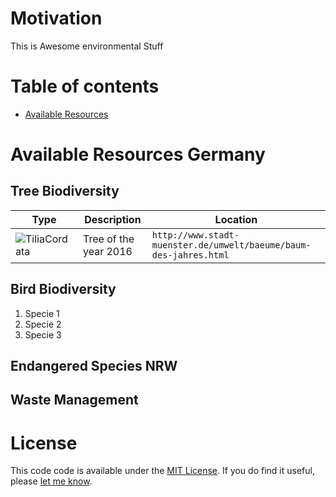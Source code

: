 
# Motivation

This is Awesome environmental Stuff

# Table of contents

* [Available Resources](#available_resources_germany)


# Available Resources Germany

## Tree Biodiversity


Type | Description | Location
---|---------|-------------
![TiliaCordata](https://upload.wikimedia.org/wikipedia/commons/8/88/Tilia_cordata_60.jpg) | Tree of the year 2016 | `http://www.stadt-muenster.de/umwelt/baeume/baum-des-jahres.html`





## Bird Biodiversity

1. Specie 1
2. Specie 2
3. Specie 3


## Endangered Species NRW


## Waste Management

# License

This code code is available under the [MIT License](http://opensource.org/licenses/MIT). If you do find it useful, please [let me know](mailto:paola.perez@uni-muenster.de).
